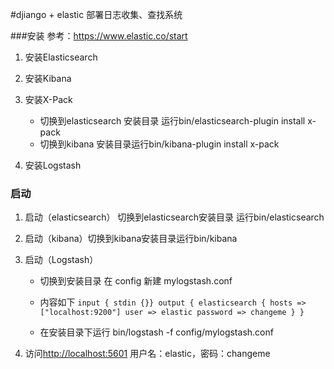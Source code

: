 #djiango + elastic 部署日志收集、查找系统

###安装
参考：https://www.elastic.co/start

1. 安装Elasticsearch
2. 安装Kibana
3. 安装X-Pack
    * 切换到elasticsearch 安装目录 运行bin/elasticsearch-plugin install x-pack
    * 切换到kibana 安装目录运行bin/kibana-plugin install x-pack
    
4. 安装Logstash

### 启动
1. 启动（elasticsearch） 切换到elasticsearch安装目录 运行bin/elasticsearch
2. 启动（kibana）切换到kibana安装目录运行bin/kibana
3. 启动（Logstash）

    * 切换到安装目录 在 config 新建 mylogstash.conf
    * 内容如下
           ```
           input { stdin {}}
           output {
              elasticsearch {
                 hosts => ["localhost:9200"]
                 user => elastic
                 password => changeme
              }
           } 
           ```
           
    * 在安装目录下运行 bin/logstash -f config/mylogstash.conf 

4. 访问[http://localhost:5601](http://localhost:5601) 用户名：elastic，密码：changeme
